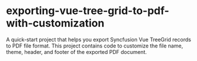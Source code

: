 # exporting-vue-tree-grid-to-pdf-with-customization
A quick-start project that helps you export Syncfusion Vue TreeGrid records to PDF file format. This project contains code to customize the file name, theme, header, and footer of the exported PDF document.

